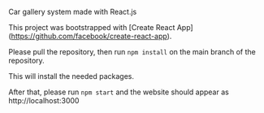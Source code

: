 Car gallery system made with React.js

This project was bootstrapped with [Create React App] (https://github.com/facebook/create-react-app).

Please pull the repository, then run `npm install` on the main branch of the repository. 

This will install the needed packages. 

After that, please run `npm start` and the website should appear as http://localhost:3000
